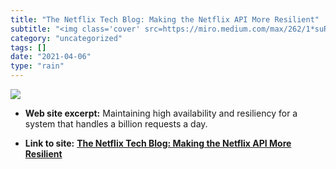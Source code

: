 ```yaml
---
title: "The Netflix Tech Blog: Making the Netflix API More Resilient"
subtitle: "<img class='cover' src=https://miro.medium.com/max/262/1*suROibTjRa3TIrrtLN0z6Q.png>"
category: "uncategorized"
tags: []
date: "2021-04-06"
type: "rain"
---
```

<img class="cover" src=https://miro.medium.com/max/262/1*suROibTjRa3TIrrtLN0z6Q.png>



* **Web site excerpt:** Maintaining high availability and resiliency for a system that handles a billion requests a day.

* **Link to site:** **[The Netflix Tech Blog: Making the Netflix API More Resilient](http://techblog.netflix.com/2011/12/making-netflix-api-more-resilient.html)**
